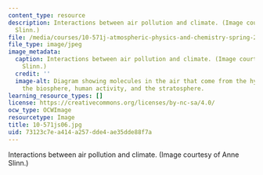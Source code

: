 ```yaml
---
content_type: resource
description: Interactions between air pollution and climate. (Image courtesy of Anne
  Slinn.)
file: /media/courses/10-571j-atmospheric-physics-and-chemistry-spring-2006/73123c7ea414a257dde4ae35dde88f7a_10-571js06.jpg
file_type: image/jpeg
image_metadata:
  caption: Interactions between air pollution and climate. (Image courtesy of Anne
    Slinn.)
  credit: ''
  image-alt: Diagram showing molecules in the air that come from the hydrosphere,
    the biosphere, human activity, and the stratosphere.
learning_resource_types: []
license: https://creativecommons.org/licenses/by-nc-sa/4.0/
ocw_type: OCWImage
resourcetype: Image
title: 10-571js06.jpg
uid: 73123c7e-a414-a257-dde4-ae35dde88f7a
---
```

Interactions between air pollution and climate. (Image courtesy of Anne Slinn.)